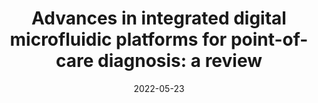 ---
title: "Advances in integrated digital microfluidic platforms for point-of-care diagnosis: a review"
collection: publications
permalink: /publication/11 2022-DMF_review
date: 2022-05-23
venue: 'Sensors & Diagnostics'
paperurl: '/files/pdf/research/paper11.pdf'
link: 'https://pubs.rsc.org/en/content/articlehtml/2022/sd/d2sd00031h'
citation: 'Zhang, Y. and Liu, Y., 2022. Sensors & Diagnostics.'
---